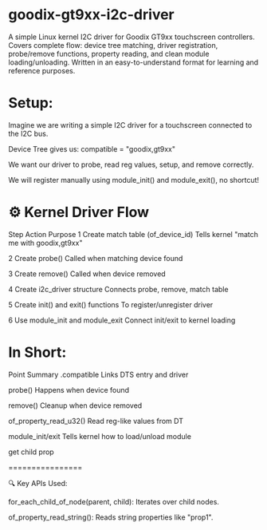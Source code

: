 # goodix-gt9xx-i2c-driver
A simple Linux kernel I2C driver for Goodix GT9xx touchscreen controllers.  Covers complete flow: device tree matching, driver registration, probe/remove functions, property reading, and clean module loading/unloading. Written in an easy-to-understand format for learning and reference purposes.


Setup:
=========

Imagine we are writing a simple I2C driver for a touchscreen connected to the I2C bus.

Device Tree gives us: compatible = "goodix,gt9xx"

We want our driver to probe, read reg values, setup, and remove correctly.

We will register manually using module_init() and module_exit(), no shortcut!



⚙️ Kernel Driver Flow
=======================


Step	Action	Purpose
1	Create match table (of_device_id)	Tells kernel "match me with goodix,gt9xx"

2	Create probe()	Called when matching device found

3	Create remove()	Called when device removed

4	Create i2c_driver structure	Connects probe, remove, match table

5	Create init() and exit() functions	To register/unregister driver

6	Use module_init and module_exit	Connect init/exit to kernel loading


In Short:
============


Point	Summary
.compatible	Links DTS entry and driver

probe()	Happens when device found

remove()	Cleanup when device removed

of_property_read_u32()	Read reg-like values from DT

module_init/exit	Tells kernel how to load/unload module

get child prop 

================

🔍 Key APIs Used:

for_each_child_of_node(parent, child): Iterates over child nodes.

of_property_read_string(): Reads string properties like "prop1".


